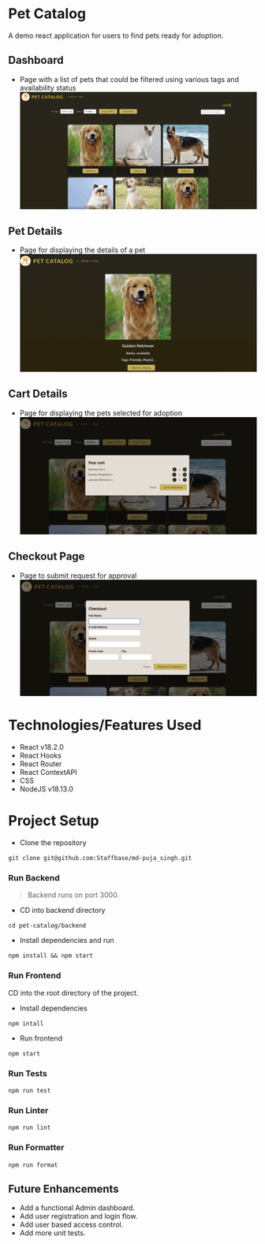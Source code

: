 # Pet Catalog

A demo react application for users to find pets ready for adoption. 

## Dashboard
- Page with a list of pets that could be filtered using various tags and availability status
![screenshot](./pet-catalog/screenshots/pet-catalog.jpg)

## Pet Details
- Page for displaying the details of a pet
![screenshot](./pet-catalog/screenshots/pet-detail.jpg)

## Cart Details
- Page for displaying the pets selected for adoption
![screenshot](./pet-catalog/screenshots/cart.jpg)

## Checkout Page
- Page to submit request for approval
![screenshot](./pet-catalog/screenshots/checkout.jpg)


# Technologies/Features Used

- React v18.2.0 
- React Hooks 
- React Router
- React ContextAPI
- CSS 
- NodeJS v18.13.0

# Project Setup

- Clone the repository
```shell
git clone git@github.com:Staffbase/md-puja_singh.git
```

### Run Backend
> Backend runs on port 3000.

- CD into backend directory
```shell
cd pet-catalog/backend
```

- Install dependencies and run
```shell
npm install && npm start
```

### Run Frontend
CD into the root directory of the project.

- Install dependencies
```
npm intall
```

- Run frontend
```shell
npm start
```

### Run Tests
```shell
npm run test
```

### Run Linter
```shell
npm run lint
```

### Run Formatter
```shell
npm run format
```

## Future Enhancements
- Add a functional Admin dashboard.
- Add user registration and login flow.
- Add user based access control.
- Add more unit tests.

